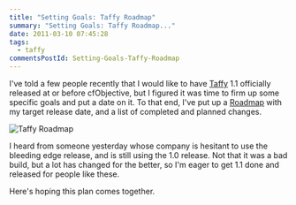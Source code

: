 ```yaml
---
title: "Setting Goals: Taffy Roadmap"
summary: "Setting Goals: Taffy Roadmap..."
date: 2011-03-10 07:45:28
tags:
  - taffy
commentsPostId: Setting-Goals-Taffy-Roadmap
---
```


I've told a few people recently that I would like to have [Taffy](https://github.com/atuttle/Taffy) 1.1 officially released at or before cfObjective, but I figured it was time to firm up some specific goals and put a date on it. To that end, I've put up a [Roadmap](https://github.com/atuttle/Taffy/wiki/Roadmap) with my target release date, and a list of completed and planned changes.

![Taffy Roadmap](taffy_roadmap.png)

I heard from someone yesterday whose company is hesitant to use the bleeding edge release, and is still using the 1.0 release. Not that it was a bad build, but a lot has changed for the better, so I'm eager to get 1.1 done and released for people like these.

Here's hoping this plan comes together.
